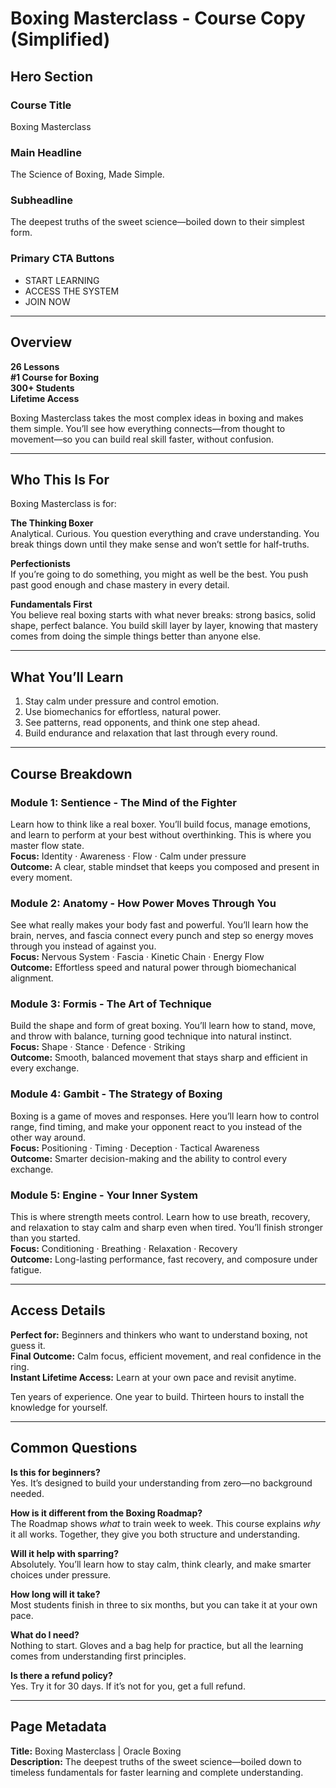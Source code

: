 # Boxing Masterclass - Course Copy (Simplified)

## Hero Section

### Course Title

Boxing Masterclass

### Main Headline

The Science of Boxing, Made Simple.

### Subheadline

The deepest truths of the sweet science—boiled down to their simplest form.

### Primary CTA Buttons

- START LEARNING
- ACCESS THE SYSTEM
- JOIN NOW

---

## Overview

**26 Lessons**\
**#1 Course for Boxing**\
**300+ Students**\
**Lifetime Access**

Boxing Masterclass takes the most complex ideas in boxing and makes them simple. You’ll see how everything connects—from thought to movement—so you can build real skill faster, without confusion.

---

## Who This Is For

Boxing Masterclass is for:

**The Thinking Boxer**\
Analytical. Curious. You question everything and crave understanding. You break things down until they make sense and won’t settle for half-truths.

**Perfectionists**\
If you’re going to do something, you might as well be the best. You push past good enough and chase mastery in every detail.

**Fundamentals First**\
You believe real boxing starts with what never breaks: strong basics, solid shape, perfect balance. You build skill layer by layer, knowing that mastery comes from doing the simple things better than anyone else.

---

## What You’ll Learn

1. Stay calm under pressure and control emotion.
2. Use biomechanics for effortless, natural power.
3. See patterns, read opponents, and think one step ahead.
4. Build endurance and relaxation that last through every round.

---

## Course Breakdown

### Module 1: Sentience - The Mind of the Fighter

Learn how to think like a real boxer. You’ll build focus, manage emotions, and learn to perform at your best without overthinking. This is where you master flow state.\
**Focus:** Identity · Awareness · Flow · Calm under pressure\
**Outcome:** A clear, stable mindset that keeps you composed and present in every moment.

### Module 2: Anatomy - How Power Moves Through You

See what really makes your body fast and powerful. You’ll learn how the brain, nerves, and fascia connect every punch and step so energy moves through you instead of against you.\
**Focus:** Nervous System · Fascia · Kinetic Chain · Energy Flow\
**Outcome:** Effortless speed and natural power through biomechanical alignment.

### Module 3: Formis - The Art of Technique

Build the shape and form of great boxing. You’ll learn how to stand, move, and throw with balance, turning good technique into natural instinct.\
**Focus:** Shape · Stance · Defence · Striking\
**Outcome:** Smooth, balanced movement that stays sharp and efficient in every exchange.

### Module 4: Gambit - The Strategy of Boxing

Boxing is a game of moves and responses. Here you’ll learn how to control range, find timing, and make your opponent react to you instead of the other way around.\
**Focus:** Positioning · Timing · Deception · Tactical Awareness\
**Outcome:** Smarter decision-making and the ability to control every exchange.

### Module 5: Engine - Your Inner System

This is where strength meets control. Learn how to use breath, recovery, and relaxation to stay calm and sharp even when tired. You’ll finish stronger than you started.\
**Focus:** Conditioning · Breathing · Relaxation · Recovery\
**Outcome:** Long-lasting performance, fast recovery, and composure under fatigue.

---

## Access Details

**Perfect for:** Beginners and thinkers who want to understand boxing, not guess it.  
**Final Outcome:** Calm focus, efficient movement, and real confidence in the ring.  
**Instant Lifetime Access:** Learn at your own pace and revisit anytime.  

Ten years of experience. One year to build. Thirteen hours to install the knowledge for yourself.

---

## Common Questions

**Is this for beginners?**\
Yes. It’s designed to build your understanding from zero—no background needed.

**How is it different from the Boxing Roadmap?**\
The Roadmap shows *what* to train week to week. This course explains *why* it all works. Together, they give you both structure and understanding.

**Will it help with sparring?**\
Absolutely. You’ll learn how to stay calm, think clearly, and make smarter choices under pressure.

**How long will it take?**\
Most students finish in three to six months, but you can take it at your own pace.

**What do I need?**\
Nothing to start. Gloves and a bag help for practice, but all the learning comes from understanding first principles.

**Is there a refund policy?**\
Yes. Try it for 30 days. If it’s not for you, get a full refund.

---

## Page Metadata

**Title:** Boxing Masterclass | Oracle Boxing\
**Description:** The deepest truths of the sweet science—boiled down to timeless fundamentals for faster learning and complete understanding.

